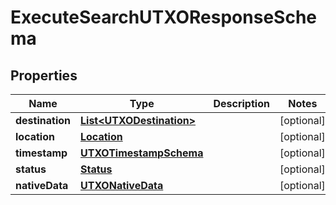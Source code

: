 

# ExecuteSearchUTXOResponseSchema


## Properties

Name | Type | Description | Notes
------------ | ------------- | ------------- | -------------
**destination** | [**List&lt;UTXODestination&gt;**](UTXODestination.md) |  |  [optional]
**location** | [**Location**](Location.md) |  |  [optional]
**timestamp** | [**UTXOTimestampSchema**](UTXOTimestampSchema.md) |  |  [optional]
**status** | [**Status**](Status.md) |  |  [optional]
**nativeData** | [**UTXONativeData**](UTXONativeData.md) |  |  [optional]



